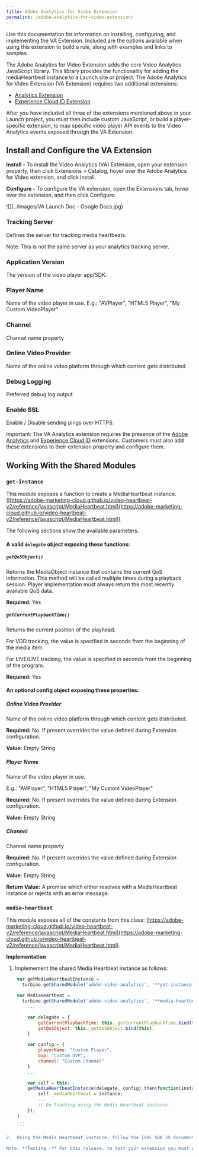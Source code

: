 ```yaml
---
title: Adobe Analytics for Video Extension
permalink: /adobe-analytics-for-video-extension/
---
```


Use this documentation for information on installing, configuring, and implementing the VA Extension. Included are the options available when using this extension to build a rule, along with examples and links to samples.

The Adobe Analytics for Video Extension adds the core Video Analytics JavaScript library. This library provides the functionality for adding the mediaHeartbeat instance to a Launch site or project. The Adobe Analytics for Video Extension (VA Extension) requires two additional extensions:

*   [Analytics Extension](c_extension-analytics.md)
*   [Experience Cloud ID Extension](c_extension-mcid.md)

After you have included all three of the extensions mentioned above in your Launch project, you must then include custom JavaScript, or build a player-specific extension, to map specific video player API events to the Video Analytics events exposed through the VA Extension.

## Install and Configure the VA Extension

**Install -** To install the Video Analytics (VA) Extension, open your extension property, then click Extensions > Catalog, hover over the Adobe Analytics for Video extension, and click Install.

**Configure -** To configure the VA extension, open the Extensions tab, hover over the extension, and then click Configure:

![](../images/VA Launch Doc - Google Docs.jpg)

### Tracking Server

Defines the server for tracking media heartbeats.

Note: This is not the same server as your analytics tracking server.

### Application Version

The version of the video player app/SDK.

### Player Name

Name of the video player in use. E.g.: "AVPlayer", "HTML5 Player", "My Custom VideoPlayer"

### Channel

Channel name property

### Online Video Provider

Name of the online video platform through which content gets distributed

### Debug Logging

Preferred debug log output

### Enable SSL

Enable / Disable sending pings over HTTPS.

Important: The VA Analytics extension requires the presence of the [Adobe Analytics](c_extension-analytics.md) and [Experience Cloud ID](c_extension-mcid.md) extensions. Customers must also add these extensions to their extension property and configure them.

## Working With the Shared Modules

### `get-instance`

This module exposes a function to create a MediaHeartbeat instance. ([https://adobe-marketing-cloud.github.io/video-heartbeat-v2/reference/javascript/MediaHeartbeat.html](https://adobe-marketing-cloud.github.io/video-heartbeat-v2/reference/javascript/MediaHeartbeat.html))

The following sections show the available parameters.

#### A valid `delegate` object exposing these functions:

##### `getQoSObject()`

Returns the MediaObject instance that contains the current QoS information. This method will be called multiple times during a playback session. Player implementation must always return the most recently available QoS data.

**Required:** Yes

##### `getCurrentPlaybackTime()`

Returns the current position of the playhead.

For VOD tracking, the value is specified in seconds from the beginning of the media item.

For LIVE/LIVE tracking, the value is specified in seconds from the beginning of the program.

**Required:** Yes

#### An optional config object exposing these properties:

##### Online Video Provider

Name of the online video platform through which content gets distributed.

**Required:** No. If present overrides the value defined during Extension configuration.

**Value:** Empty String

##### Player Name

Name of the video player in use.

E.g.: "AVPlayer", "HTML5 Player", "My Custom VideoPlayer"

**Required:** No. If present overrides the value defined during Extension configuration.

**Value:** Empty String

##### Channel

Channel name property

**Required:** No. If present overrides the value defined during Extension configuration.

**Value:** Empty String

**Return Value:** A promise which either resolves with a MediaHeartbeat instance or rejects with an error message.

### `media-heartbeat`

This module exposes all of the constants from this class: [https://adobe-marketing-cloud.github.io/video-heartbeat-v2/reference/javascript/MediaHeartbeat.html](https://adobe-marketing-cloud.github.io/video-heartbeat-v2/reference/javascript/MediaHeartbeat.html).

**Implementation**

1.  Implemement the shared Media Heartbeat instance as follows:
```javascript
    var getMediaHeartbeatInstance =
      turbine.getSharedModule('adobe-video-analytics', '**get-instance**');

    var MediaHeartbeat =
      turbine.getSharedModule('adobe-video-analytics', '**media-heartbeat**');
        ...

        var delegate = {
            getCurrentPlaybackTime: this._getCurrentPlaybackTime.bind(this),
            getQoSObject: this._getQoSObject.bind(this),
        }

        var config = {
            playerName: "Custom Player",
            ovp: "Custom OVP",
            channel: "Custom Channel"
        }
        ...

        var self = this;
        getMediaHeartbeatInstance(delegate, config).then(function(instance) {
            self._mediaHeartbeat = instance;
            ...
            // Do Tracking using the Media Heartbeat instance.
        });
    }
    ...
    ```

2.  Using the Media Heartbeat instance, follow the [VHL SDK JS documentation](https://marketing.adobe.com/resources/help/en_US/sc/appmeasurement/hbvideo/js_2.0/) and [JS API documentation](https://adobe-marketing-cloud.github.io/video-heartbeat-v2/reference/javascript/index.html) to implement video tracking.

Note: **Testing -** For this release, to test your extension you must upload it to [Adobe Launch](launch.adobe.com), where you have access to all dependent extensions.
